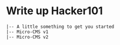 # Write up Hacker101

```
|-- A little something to get you started
|-- Micro-CMS v1
|-- Micro-CMS v2
```
